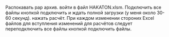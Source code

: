 Распокавать рар архив. войти в файл HAKATON.xlsm. Подключить все файлы кнопкой подключить и ждать полной загрузки (у меня около 30-60 секунд). нажать расчёт.
При каждом изменении стороних Excel файлов для вступления изменений для расчётов следует переподключить все файлы кнопкой подключить файлы.
